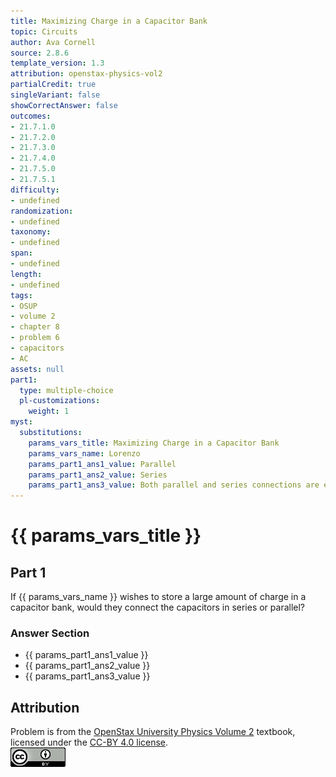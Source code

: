 ```yaml
---
title: Maximizing Charge in a Capacitor Bank
topic: Circuits
author: Ava Cornell
source: 2.8.6
template_version: 1.3
attribution: openstax-physics-vol2
partialCredit: true
singleVariant: false
showCorrectAnswer: false
outcomes:
- 21.7.1.0
- 21.7.2.0
- 21.7.3.0
- 21.7.4.0
- 21.7.5.0
- 21.7.5.1
difficulty:
- undefined
randomization:
- undefined
taxonomy:
- undefined
span:
- undefined
length:
- undefined
tags:
- OSUP
- volume 2
- chapter 8
- problem 6
- capacitors
- AC
assets: null
part1:
  type: multiple-choice
  pl-customizations:
    weight: 1
myst:
  substitutions:
    params_vars_title: Maximizing Charge in a Capacitor Bank
    params_vars_name: Lorenzo
    params_part1_ans1_value: Parallel
    params_part1_ans2_value: Series
    params_part1_ans3_value: Both parallel and series connections are equally effective
---
```

# {{ params_vars_title }}

## Part 1

If {{ params_vars_name }} wishes to store a large amount of charge in a capacitor bank, would they connect the capacitors in series or parallel?

### Answer Section

- {{ params_part1_ans1_value }}
- {{ params_part1_ans2_value }}
- {{ params_part1_ans3_value }}

## Attribution

Problem is from the [OpenStax University Physics Volume 2](https://openstax.org/details/books/university-physics-volume-2) textbook, licensed under the [CC-BY 4.0 license](https://creativecommons.org/licenses/by/4.0/).<br>![Image representing the Creative Commons 4.0 BY license.](https://raw.githubusercontent.com/firasm/bits/master/by.png)